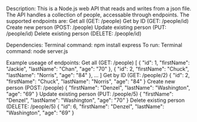 Description:
    This is a Node.js web API that reads and writes from a json file. The API handles a collection of people, accessable through endpoints. The supported endpoints are:
        Get all (GET: /people)
        Get by ID (GET: /people/id)
        Create new person (POST: /people)
        Update existing person (PUT: /people/id)
        Delete existing person (DELETE: /people/id)

Dependencies:
    Terminal command: npm install express
    To run: Terminal command: node server.js

Example useage of endpoints:
    Get all (GET: /people)
        [
            {
                "id": 1,
                "firstName": "Jackie",
                "lastName": "Chan",
                "age": "70"
            },
            {
                "id": 2,
                "firstName": "Chuck",
                "lastName": "Norris",
                "age": "84"
            },
             ...
        ]
    Get by ID (GET: /people/2)
        {
        "id": 2,
        "firstName": "Chuck",
        "lastName": "Norris",
        "age": "84"
        }
    Create new person (POST: /people)
        {
        "firstName": "Denzel",
        "lastName": "Washington",
        "age": "69"
        }
    Update existing person (PUT: /people/5)
        {
        "firstName": "Denzel",
        "lastName": "Washington",
        "age": "70"
        }
    Delete existing person (DELETE: /people/5)
        {
        "id": 6,
        "firstName": "Denzel",
        "lastName": "Washington",
        "age": "69"
        }